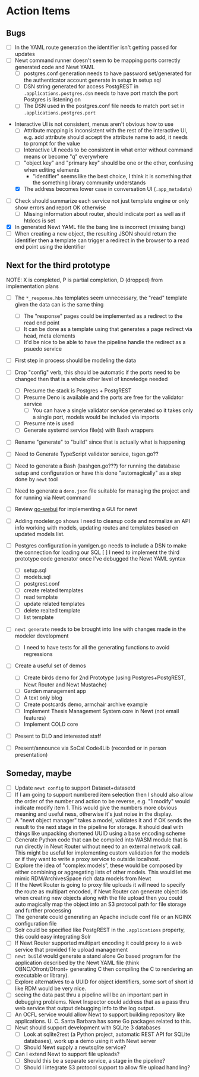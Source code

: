 
# Action Items

## Bugs

- [ ] In the YAML route generation the identifier isn't getting passed for updates
- [ ] Newt command runner doesn't seem to be mapping ports correctly generated code and Newt YAML
  - [ ] postgres.conf generation needs to have password set/generated for the authenticator account generate in setup in setup.sql
  - [ ] DSN string generated for access PostgREST in `.applications.postgres.dsn` needs to have port match the port Postgres is listening on
  - [ ] The DSN used in the postgres.conf file needs to match port set in `.applications.postgres.port`
- Interactive UI is not consistent, menus aren't obvious how to use
  - [ ] Attribute mapping is inconsistent with the rest of the interactive UI, e.g. add attribute should accept the attribute name to add, it needs to prompt for the value
  -  [ ] Interactive UI needs to be consistent in what enter without command means or become "q" everywhere
  - [ ] "object key" and "primary key" should be one or the other, confusing when editing elements
    - "identifier" seems like the best choice, I think it is something that the something library community understands
  - [X] The address becomes lower case in conversation UI (`.app_metadata`)
- [ ] Check should summarize each service not just template engine or only show errors and report OK otherwise
    - [ ] Missing information about router, should indicate port as well as if htdocs is set
- [X] In generated Newt YAML file the bang line is incorrect (missing bang)
- [ ] When creating a new object, the resulting JSON should return the identifier then a template can trigger a redirect in the browser to a read end point using the identifier

## Next for the third prototype

NOTE: X is completed, P is partial completion, D (dropped) from implementation plans
- [ ] The `*_response.hbs` templates seem unnecessary, the "read" template given the data can is the same thing
    - [ ] The "response" pages could be implemented as a redirect to the read end point
    - [ ] It can be done as a template using that generates a page redirect via head, meta elements
    - [ ] It'd be nice to be able to have the pipeline handle the redirect as a psuedo service
- [ ] First step in process should be modeling the data
- [ ] Drop "config" verb, this should be automatic if the ports need to be changed then that is a whole other level of knowledge needed
  - [ ] Presume the stack is Postgres + PostgREST
  - [ ] Presume Deno is available and the ports are free for the validator service
    - [ ] You can have a single validator service generated so it takes only a single port, models would be included via imports
  - [ ] Presume nte is used
  - [ ] Generate systemd service file(s) with Bash wrappers
- [ ] Rename "generate" to "build" since that is actually what is happening
- [ ] Need to Generate TypeScript validator service, tsgen.go??
- [ ] Need to generate a Bash (bashgen.go???) for running the database setup and configuration or have this done "automagically" as a step done by `newt` tool
- [ ] Need to generate a `deno.json` file suitable for managing the project and for running via Newt command

- [ ] Review [go-webui](https://github.com/webui-dev/go-webui) for implementing a GUI for newt
- [ ] Adding modeler.go shows I need to cleanup code and normalize an API info working with models, updating routes and templates based on updated models list.
- [ ] Postgres configuration in yamlgen.go needs to include a DSN to make the connection for loading our SQL
[ ] I need to implement the third prototype code generator once I've debugged the Newt YAML syntax
  - [ ] setup.sql
  - [ ] models.sql
  - [ ] postgrest.conf
  - [ ] create related templates
  - [ ] read template
  - [ ] update related templates
  - [ ] delete realted template
  - [ ] list template
- [ ] `newt generate` needs to be brought into line with changes made in the modeler development
  - [ ] I need to have tests for all the generating functions to avoid regressions
- [ ] Create a useful set of demos
    - [ ] Create birds demo for 2nd Prototype (using Postgres+PostgREST, Newt Router and Newt Mustache)
    - [ ] Garden management app
    - [ ] A text only blog
    - [ ] Create postcards demo, armchair archive example
    - [ ] Implement Thesis Management System core in Newt (not email features)
    - [ ] Implement COLD core
- [ ] Present to DLD and interested staff
- [ ] Present/announce via SoCal Code4Lib (recorded or in person presentation)

## Someday, maybe

- [ ] Update `newt config` to support Dataset+datasetd
- [ ] If I am going to support numbered item selection then I should also allow the order of the number and action to be reverse, e.g. "1 modify" would indicate modify item 1. This would give the numbers more obvious meaning and useful ness, otherwise it's just noise in the display.
- [ ] A "newt object manager" takes a model, validates it and if OK sends the result to the next stage in the pipeline for storage. It should deal with things like unpacking shortened UUID using a base encoding scheme
- [ ] Generate Python code that can be compiled into WASM module that is run directly in Newt Router without need to an external network call. This might be useful for implementing custom validation for the models or if they want to write a proxy service to outside localhost.
- [ ] Explore the idea of "complex models", these would be composed by either combining or aggregating lists of other models. This would let me mimic RDM/ArchivesSpace rich data models from Newt
- [ ] If the Newt Router is going to proxy file uploads it will need to specify the route as multipart encoded, if Newt Router can generate object ids when creating new objects along with the file upload then you could auto magically map the object into an S3 protocol path for file storage and further processing
- [ ] The generate could generating an Apache include conf file or an NGINX configuration file
- [ ] Solr could be specified like PostgREST in the `.applications` property, this could easy integrating Solr
- [ ] If Newt Router supported multipart encoding it could proxy to a web service that provided file upload management
- [ ] `newt build` would generate a stand alone Go based program for the application described by the Newt YAML file (think OBNC/Ofront/Ofront+ generating C then compiling the C to rendering an executable or library).
- [ ] Explore alternatives to a UUID for object identifiers, some sort of short id like RDM would be very nice.
- [ ] seeing the data past thru a pipeline will be an important part in debugging problems. Newt Inspector could address that as a pass thru web service that output debugging info to the log output.
- [ ] An OCFL service would allow Newt to support building repository like applications. U. C. Santa Barbara has some Go packages related to this.
- [ ] Newt should support development with SQLite 3 databases
  - [ ] Look at sqlite2rest (a Python project, automatic REST API for SQLite databases), work up a demo using it with Newt server
  - [ ] Should Newt supply a newtsqlite service?
- [ ] Can I extend Newt to support file uploads?
  - [ ] Should this be a separate service, a stage in the pipeline?
  - [ ] Should I integrate S3 protocol support to allow file upload handling?

